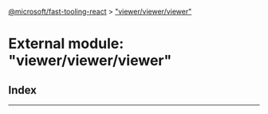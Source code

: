 [@microsoft/fast-tooling-react](../README.md) > ["viewer/viewer/viewer"](../modules/_viewer_viewer_viewer_.md)

# External module: "viewer/viewer/viewer"

## Index

---

